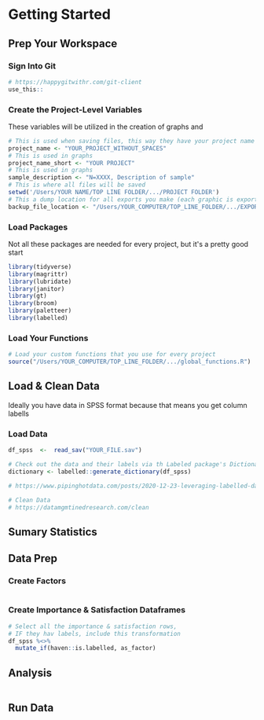# Getting Started
## Prep Your Workspace
### Sign Into Git
```r
# https://happygitwithr.com/git-client
use_this::
```
### Create the Project-Level Variables
These variables will be utilized in the creation of graphs and 
``` r
# This is used when saving files, this way they have your project name in the file name
project_name <- "YOUR_PROJECT_WITHOUT_SPACES"
# This is used in graphs
project_name_short <- "YOUR PROJECT"
# This is used in graphs
sample_description <- "N=XXXX, Description of sample"
# This is where all files will be saved
setwd('/Users/YOUR NAME/TOP LINE FOLDER/.../PROJECT FOLDER')
# This a dump location for all exports you make (each graphic is exported twice, once to the project folder ("working directory") listed above, and once to this dump location)
backup_file_location <- "/Users/YOUR_COMPUTER/TOP_LINE_FOLDER/.../EXPORT_FOLDER_DUMP"
```
### Load Packages
Not all these packages are needed for every project, but it's a pretty good start
```r
library(tidyverse)
library(magrittr)
library(lubridate)
library(janitor)
library(gt)
library(broom)
library(paletteer)
library(labelled)
```
### Load Your Functions
```r
# Load your custom functions that you use for every project
source("/Users/YOUR_COMPUTER/TOP_LINE_FOLDER/.../global_functions.R")

```

## Load & Clean Data
Ideally you have data in SPSS format because that means you get column labells
### Load Data
```r
df_spss  <-  read_sav("YOUR_FILE.sav")
```
```r
# Check out the data and their labels via th Labeled package's Dictionary functionality
dictionary <- labelled::generate_dictionary(df_spss)
```
```r
# https://www.pipinghotdata.com/posts/2020-12-23-leveraging-labelled-data-in-r/

```
```r
# Clean Data
# https://datamgmtinedresearch.com/clean
```
## Sumary Statistics

## Data Prep
### Create Factors
```r

```
### Create Importance & Satisfaction Dataframes
```r
# Select all the importance & satisfaction rows,
# IF they hav labels, include this transformation
df_spss %<>%
  mutate_if(haven::is.labelled, as_factor)
```
## Analysis
```r

```
## Run Data
```r

```

